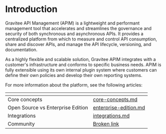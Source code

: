 # Introduction

Gravitee API Management (APIM) is a lightweight and performant management tool that accelerates and streamlines the governance and security of both synchronous and asynchronous APIs. It provides a centralized platform from which to measure and control API consumption, share and discover APIs, and manage the API lifecycle, versioning, and documentation.

As a highly flexible and scalable solution, Gravitee APIM integrates with a customer's infrastructure and conforms to specific business needs. APIM is fully extensible using its own internal plugin system where customers can define their own policies and develop their own reporting systems.

For more information about the platform, see the following articles:&#x20;

<table data-view="cards"><thead><tr><th></th><th data-hidden data-card-target data-type="content-ref"></th></tr></thead><tbody><tr><td>Core concepts</td><td><a href="core-concepts.md">core-concepts.md</a></td></tr><tr><td>Open Source vs Enterprise Edition</td><td><a href="enterprise-edition.md">enterprise-edition.md</a></td></tr><tr><td>Integrations</td><td><a href="integrations.md">integrations.md</a></td></tr><tr><td>Community</td><td><a href="broken-reference">Broken link</a></td></tr></tbody></table>
